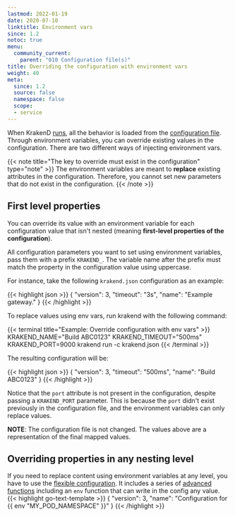 ```yaml
---
lastmod: 2022-01-19
date: 2020-07-10
linktitle: Environment vars
since: 1.2
notoc: true
menu:
  community_current:
    parent: "010 Configuration file(s)"
title: Overriding the configuration with environment vars
weight: 40
meta:
  since: 1.2
  source: false
  namespace: false
  scope:
  - service
---
```

When KrakenD [runs](/docs/commands/run/), all the behavior is loaded from the [configuration file](/docs/configuration/structure/). Through environment variables, you can override existing values in the configuration. There are two different ways of injecting environment vars.

{{< note title="The key to override must exist in the configuration" type="note" >}}
The environment variables are meant to **replace** existing attributes in the configuration. Therefore, you cannot set new parameters that do not exist in the configuration.
{{< /note >}}


## First level properties
You can override its value with an environment variable for each configuration value that isn't nested (meaning **first-level properties of the configuration**).

All configuration parameters you want to set using environment variables, pass them with a prefix `KRAKEND_`. The variable name after the prefix must match the property in the configuration value using uppercase.

For instance, take the following `krakend.json` configuration as an example:

{{< highlight json >}}
{
    "version": 3,
    "timeout": "3s",
    "name": "Example gateway."
}
{{< /highlight >}}


To replace values using env vars, run krakend with the following command:

{{< terminal title="Example: Override configuration with env vars" >}}
KRAKEND_NAME="Build ABC0123" KRAKEND_TIMEOUT="500ms" KRAKEND_PORT=9000 krakend run -c krakend.json
{{< /terminal >}}

The resulting configuration will be:

{{< highlight json >}}
{
    "version": 3,
    "timeout": "500ms",
    "name": "Build ABC0123"
}
{{< /highlight >}}

Notice that the `port` attribute is not present in the configuration, despite passing a `KRAKEND_PORT` parameter. This is because the `port` didn't exist previously in the configuration file, and the environment variables can only replace values.


**NOTE**: The configuration file is not changed. The values above are a representation of the final mapped values.

## Overriding properties in any nesting level
If you need to replace content using environment variables at any level, you have to use the [flexible configuration](/docs/configuration/flexible-config/). It includes a series of [advanced functions](/docs/configuration/flexible-config/#advanced-functions) including an `env` function that can write in the config any value.
{{< highlight go-text-template >}}
{
    "version": 3,
    "name": "Configuration for {{ env "MY_POD_NAMESPACE" }}"
}
{{< /highlight >}}
